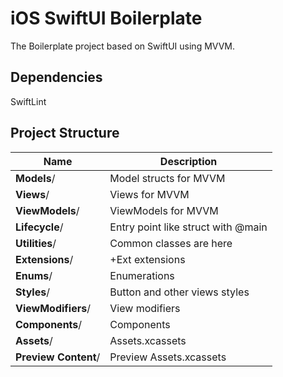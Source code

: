 iOS SwiftUI Boilerplate
============================

The Boilerplate project based on SwiftUI using MVVM.

## Dependencies
SwiftLint


## Project Structure

| Name | Description |
| --- | --- |
| **Models**/ | Model structs for MVVM |
| **Views**/ | Views for MVVM |
| **ViewModels**/ | ViewModels for MVVM |
| **Lifecycle**/ | Entry point like struct with @main |
| **Utilities**/ | Common classes are here |
| **Extensions**/ | +Ext extensions |
| **Enums**/ | Enumerations |
| **Styles**/ | Button and other views styles |
| **ViewModifiers**/ | View modifiers |
| **Components**/ | Components |
| **Assets**/ | Assets.xcassets |
| **Preview Content**/ | Preview Assets.xcassets |

